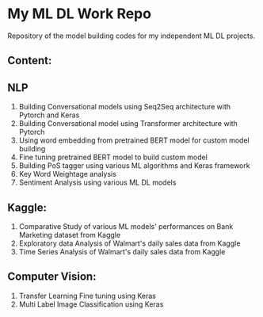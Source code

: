 # My ML DL Work Repo

Repository of the model building codes for my independent ML DL projects.

## Content:

## NLP

1. Building Conversational models using Seq2Seq architecture with Pytorch and Keras
2. Building Conversational model using Transformer architecture with Pytorch
3. Using word embedding from pretrained BERT model for custom model building 
4. Fine tuning pretrained BERT model to build custom model
5. Building PoS tagger using various ML algorithms and Keras framework
6. Key Word Weightage analysis
7. Sentiment Analysis using various ML DL models


## Kaggle:
1. Comparative Study of various ML models' performances on Bank Marketing dataset from Kaggle
2. Exploratory data Analysis of Walmart's daily sales data from Kaggle
3. Time Series Analysis of Walmart's daily sales data from Kaggle

## Computer Vision:
1. Transfer Learning Fine tuning using Keras
2. Multi Label Image Classification using Keras

